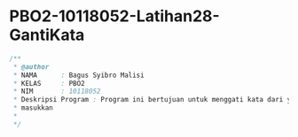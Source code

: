 # PBO2-10118052-Latihan28-GantiKata

```java
/**
 * @author 
 * NAMA      : Bagus Syibro Malisi
 * KELAS     : PBO2
 * NIM       : 10118052
 * Deskripsi Program : Program ini bertujuan untuk menggati kata dari yang kita
 * masukkan 
 * 
 */
 ```
 
